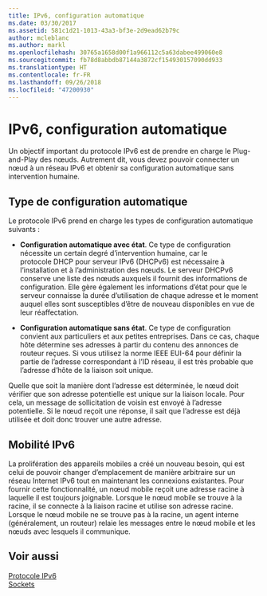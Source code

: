 ```yaml
---
title: IPv6, configuration automatique
ms.date: 03/30/2017
ms.assetid: 581c1d21-1013-43a3-bf3e-2d9ead62b79c
author: mcleblanc
ms.author: markl
ms.openlocfilehash: 30765a1658d00f1a966112c5a63dabee499060e8
ms.sourcegitcommit: fb78d8abbdb87144a3872cf154930157090dd933
ms.translationtype: HT
ms.contentlocale: fr-FR
ms.lasthandoff: 09/26/2018
ms.locfileid: "47200930"
---
```

# <a name="ipv6-auto-configuration"></a>IPv6, configuration automatique
Un objectif important du protocole IPv6 est de prendre en charge le Plug-and-Play des nœuds. Autrement dit, vous devez pouvoir connecter un nœud à un réseau IPv6 et obtenir sa configuration automatique sans intervention humaine.  
  
## <a name="type-of-auto-configuration"></a>Type de configuration automatique  
 Le protocole IPv6 prend en charge les types de configuration automatique suivants :  
  
-   **Configuration automatique avec état**. Ce type de configuration nécessite un certain degré d’intervention humaine, car le protocole DHCP pour serveur IPv6 (DHCPv6) est nécessaire à l’installation et à l’administration des nœuds. Le serveur DHCPv6 conserve une liste des nœuds auxquels il fournit des informations de configuration. Elle gère également les informations d’état pour que le serveur connaisse la durée d’utilisation de chaque adresse et le moment auquel elles sont susceptibles d’être de nouveau disponibles en vue de leur réaffectation.  
  
-   **Configuration automatique sans état**. Ce type de configuration convient aux particuliers et aux petites entreprises. Dans ce cas, chaque hôte détermine ses adresses à partir du contenu des annonces de routeur reçues. Si vous utilisez la norme IEEE EUI-64 pour définir la partie de l’adresse correspondant à l’ID réseau, il est très probable que l’adresse d’hôte de la liaison soit unique.  
  
 Quelle que soit la manière dont l’adresse est déterminée, le nœud doit vérifier que son adresse potentielle est unique sur la liaison locale. Pour cela, un message de sollicitation de voisin est envoyé à l’adresse potentielle. Si le nœud reçoit une réponse, il sait que l’adresse est déjà utilisée et doit donc trouver une autre adresse.  
  
## <a name="ipv6-mobility"></a>Mobilité IPv6  
 La prolifération des appareils mobiles a créé un nouveau besoin, qui est celui de pouvoir changer d’emplacement de manière arbitraire sur un réseau Internet IPv6 tout en maintenant les connexions existantes. Pour fournir cette fonctionnalité, un nœud mobile reçoit une adresse racine à laquelle il est toujours joignable. Lorsque le nœud mobile se trouve à la racine, il se connecte à la liaison racine et utilise son adresse racine. Lorsque le nœud mobile ne se trouve pas à la racine, un agent interne (généralement, un routeur) relaie les messages entre le nœud mobile et les nœuds avec lesquels il communique.  
  
## <a name="see-also"></a>Voir aussi  
 [Protocole IPv6](../../../docs/framework/network-programming/internet-protocol-version-6.md)  
 [Sockets](../../../docs/framework/network-programming/sockets.md)
